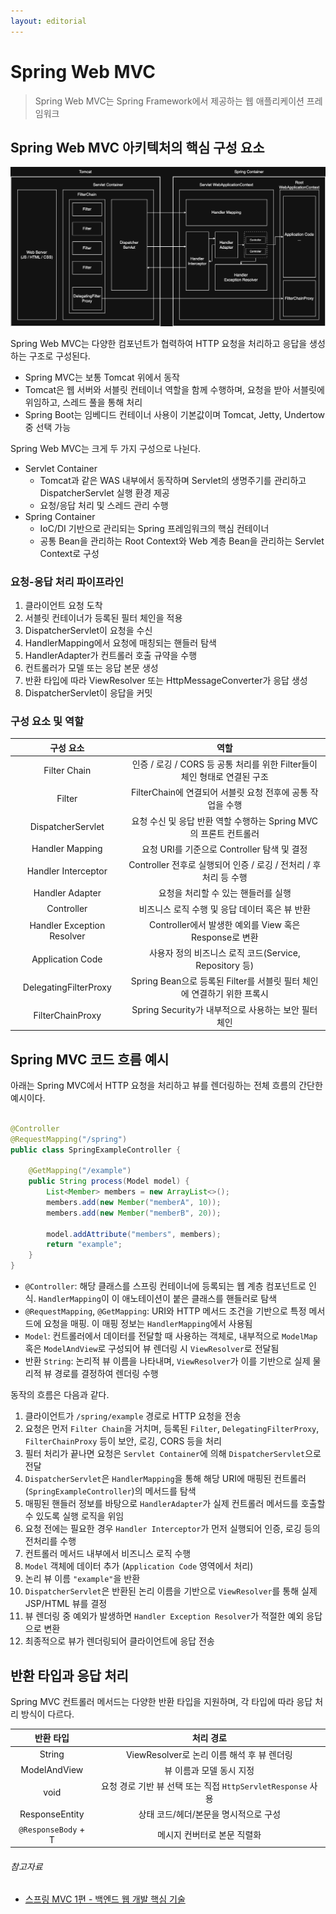 ```yaml
---
layout: editorial
---
```


# Spring Web MVC

> Spring Web MVC는 Spring Framework에서 제공하는 웹 애플리케이션 프레임워크

## Spring Web MVC 아키텍처의 핵심 구성 요소

![Spring Tomcat & Spring Container](image/spring-tomcat-and-spring-container.png)

Spring Web MVC는 다양한 컴포넌트가 협력하여 HTTP 요청을 처리하고 응답을 생성하는 구조로 구성된다.

- Spring MVC는 보통 Tomcat 위에서 동작
- Tomcat은 웹 서버와 서블릿 컨테이너 역할을 함께 수행하며, 요청을 받아 서블릿에 위임하고, 스레드 풀을 통해 처리
- Spring Boot는 임베디드 컨테이너 사용이 기본값이며 Tomcat, Jetty, Undertow 중 선택 가능

Spring Web MVC는 크게 두 가지 구성으로 나뉜다.

- Servlet Container
    - Tomcat과 같은 WAS 내부에서 동작하며 Servlet의 생명주기를 관리하고 DispatcherServlet 실행 환경 제공
    - 요청/응답 처리 및 스레드 관리 수행
- Spring Container
    - IoC/DI 기반으로 관리되는 Spring 프레임워크의 핵심 컨테이너
    - 공통 Bean을 관리하는 Root Context와 Web 계층 Bean을 관리하는 Servlet Context로 구성

### 요청-응답 처리 파이프라인

1. 클라이언트 요청 도착
2. 서블릿 컨테이너가 등록된 필터 체인을 적용
3. DispatcherServlet이 요청을 수신
4. HandlerMapping에서 요청에 매칭되는 핸들러 탐색
5. HandlerAdapter가 컨트롤러 호출 규약을 수행
6. 컨트롤러가 모델 또는 응답 본문 생성
7. 반환 타입에 따라 ViewResolver 또는 HttpMessageConverter가 응답 생성
8. DispatcherServlet이 응답을 커밋

### 구성 요소 및 역할

|           구성 요소            |                        역할                         |
|:--------------------------:|:-------------------------------------------------:|
|        Filter Chain        | 인증 / 로깅 / CORS 등 공통 처리를 위한 Filter들이 체인 형태로 연결된 구조 |
|           Filter           |      FilterChain에 연결되어 서블릿 요청 전후에 공통 작업을 수행       |
|     DispatcherServlet      |    요청 수신 및 응답 반환 역할 수행하는 Spring MVC의 프론트 컨트롤러     |
|      Handler Mapping       |          요청 URI를 기준으로 Controller 탐색 및 결정          |
|    Handler Interceptor     |   Controller 전후로 실행되어 인증 / 로깅 / 전처리 / 후처리 등 수행    |
|      Handler Adapter       |               요청을 처리할 수 있는 핸들러를 실행                |
|         Controller         |            비즈니스 로직 수행 및 응답 데이터 혹은 뷰 반환            |
| Handler Exception Resolver |     Controller에서 발생한 예외를 View 혹은 Response로 변환     |
|      Application Code      |     사용자 정의 비즈니스 로직 코드(Service, Repository 등)      |
|   DelegatingFilterProxy    | Spring Bean으로 등록된 Filter를 서블릿 필터 체인에 연결하기 위한 프록시  |
|      FilterChainProxy      |       Spring Security가 내부적으로 사용하는 보안 필터 체인        |

## Spring MVC 코드 흐름 예시

아래는 Spring MVC에서 HTTP 요청을 처리하고 뷰를 렌더링하는 전체 흐름의 간단한 예시이다.

```java

@Controller
@RequestMapping("/spring")
public class SpringExampleController {

    @GetMapping("/example")
    public String process(Model model) {
        List<Member> members = new ArrayList<>();
        members.add(new Member("memberA", 10));
        members.add(new Member("memberB", 20));

        model.addAttribute("members", members);
        return "example";
    }
}
```

- `@Controller`: 해당 클래스를 스프링 컨테이너에 등록되는 웹 계층 컴포넌트로 인식. `HandlerMapping`이 이 애노테이션이 붙은 클래스를 핸들러로 탐색
- `@RequestMapping`, `@GetMapping`: URI와 HTTP 메서드 조건을 기반으로 특정 메서드에 요청을 매핑. 이 매핑 정보는 `HandlerMapping`에서 사용됨
- `Model`: 컨트롤러에서 데이터를 전달할 때 사용하는 객체로, 내부적으로 `ModelMap` 혹은 `ModelAndView`로 구성되어 뷰 렌더링 시 `ViewResolver`로 전달됨
- 반환 `String`: 논리적 뷰 이름을 나타내며, `ViewResolver`가 이를 기반으로 실제 물리적 뷰 경로를 결정하여 렌더링 수행

동작의 흐름은 다음과 같다.

1. 클라이언트가 `/spring/example` 경로로 HTTP 요청을 전송
2. 요청은 먼저 `Filter Chain`을 거치며, 등록된 `Filter`, `DelegatingFilterProxy`, `FilterChainProxy` 등이 보안, 로깅, CORS 등을 처리
3. 필터 처리가 끝나면 요청은 `Servlet Container`에 의해 `DispatcherServlet`으로 전달
4. `DispatcherServlet`은 `HandlerMapping`을 통해 해당 URI에 매핑된 컨트롤러(`SpringExampleController`)의 메서드를 탐색
5. 매핑된 핸들러 정보를 바탕으로 `HandlerAdapter`가 실제 컨트롤러 메서드를 호출할 수 있도록 실행 로직을 위임
6. 요청 전에는 필요한 경우 `Handler Interceptor`가 먼저 실행되어 인증, 로깅 등의 전처리를 수행
7. 컨트롤러 메서드 내부에서 비즈니스 로직 수행
8. `Model` 객체에 데이터 추가 (`Application Code` 영역에서 처리)
9. 논리 뷰 이름 `"example"`을 반환
10. `DispatcherServlet`은 반환된 논리 이름을 기반으로 `ViewResolver`를 통해 실제 JSP/HTML 뷰를 결정
11. 뷰 렌더링 중 예외가 발생하면 `Handler Exception Resolver`가 적절한 예외 응답으로 변환
12. 최종적으로 뷰가 렌더링되어 클라이언트에 응답 전송

## 반환 타입과 응답 처리

Spring MVC 컨트롤러 메서드는 다양한 반환 타입을 지원하며, 각 타입에 따라 응답 처리 방식이 다르다.

|        반환 타입        |                    처리 경로                     |
|:-------------------:|:--------------------------------------------:|
|       String        |        ViewResolver로 논리 이름 해석 후 뷰 렌더링        |
|    ModelAndView     |                뷰 이름과 모델 동시 지정                |
|        void         | 요청 경로 기반 뷰 선택 또는 직접 `HttpServletResponse` 사용 |
|  ResponseEntity<T>  |            상태 코드/헤더/본문을 명시적으로 구성             |
| `@ResponseBody` + T |               메시지 컨버터로 본문 직렬화                |

###### 참고자료

- [스프링 MVC 1편 - 백엔드 웹 개발 핵심 기술](https://www.inflearn.com/course/스프링-mvc-1)
